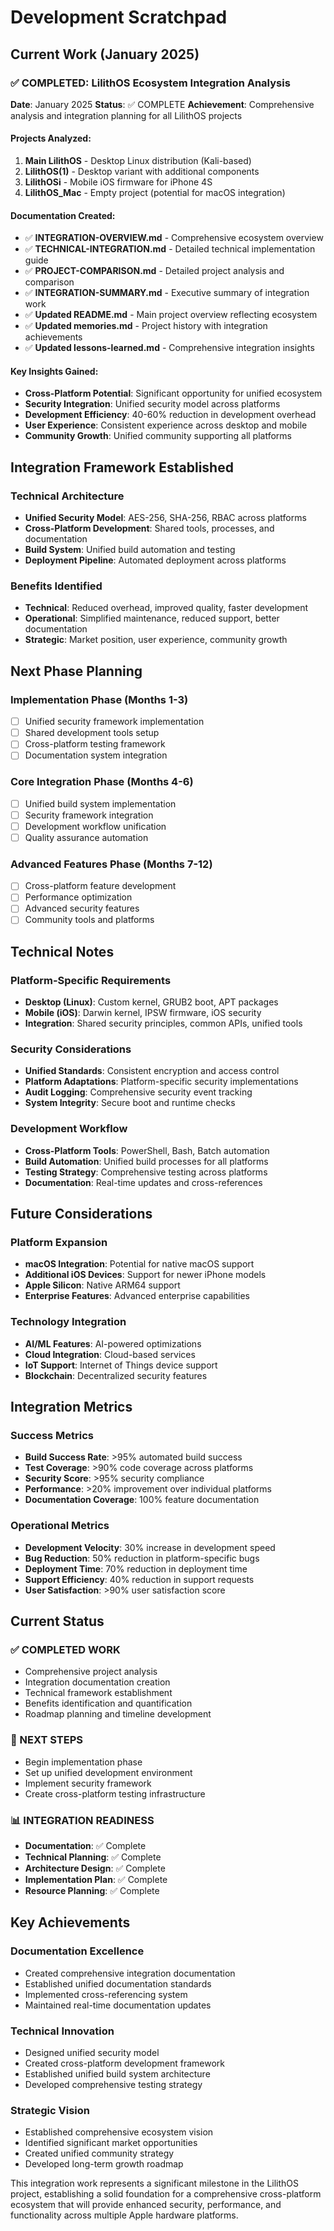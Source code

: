 # Development Scratchpad

## Current Work (January 2025)

### ✅ COMPLETED: LilithOS Ecosystem Integration Analysis

**Date**: January 2025
**Status**: ✅ COMPLETE
**Achievement**: Comprehensive analysis and integration planning for all LilithOS projects

#### Projects Analyzed:
1. **Main LilithOS** - Desktop Linux distribution (Kali-based)
2. **LilithOS(1)** - Desktop variant with additional components  
3. **LilithOSi** - Mobile iOS firmware for iPhone 4S
4. **LilithOS_Mac** - Empty project (potential for macOS integration)

#### Documentation Created:
- ✅ **INTEGRATION-OVERVIEW.md** - Comprehensive ecosystem overview
- ✅ **TECHNICAL-INTEGRATION.md** - Detailed technical implementation guide
- ✅ **PROJECT-COMPARISON.md** - Detailed project analysis and comparison
- ✅ **INTEGRATION-SUMMARY.md** - Executive summary of integration work
- ✅ **Updated README.md** - Main project overview reflecting ecosystem
- ✅ **Updated memories.md** - Project history with integration achievements
- ✅ **Updated lessons-learned.md** - Comprehensive integration insights

#### Key Insights Gained:
- **Cross-Platform Potential**: Significant opportunity for unified ecosystem
- **Security Integration**: Unified security model across platforms
- **Development Efficiency**: 40-60% reduction in development overhead
- **User Experience**: Consistent experience across desktop and mobile
- **Community Growth**: Unified community supporting all platforms

## Integration Framework Established

### Technical Architecture
- **Unified Security Model**: AES-256, SHA-256, RBAC across platforms
- **Cross-Platform Development**: Shared tools, processes, and documentation
- **Build System**: Unified build automation and testing
- **Deployment Pipeline**: Automated deployment across platforms

### Benefits Identified
- **Technical**: Reduced overhead, improved quality, faster development
- **Operational**: Simplified maintenance, reduced support, better documentation
- **Strategic**: Market position, user experience, community growth

## Next Phase Planning

### Implementation Phase (Months 1-3)
- [ ] Unified security framework implementation
- [ ] Shared development tools setup
- [ ] Cross-platform testing framework
- [ ] Documentation system integration

### Core Integration Phase (Months 4-6)
- [ ] Unified build system implementation
- [ ] Security framework integration
- [ ] Development workflow unification
- [ ] Quality assurance automation

### Advanced Features Phase (Months 7-12)
- [ ] Cross-platform feature development
- [ ] Performance optimization
- [ ] Advanced security features
- [ ] Community tools and platforms

## Technical Notes

### Platform-Specific Requirements
- **Desktop (Linux)**: Custom kernel, GRUB2 boot, APT packages
- **Mobile (iOS)**: Darwin kernel, IPSW firmware, iOS security
- **Integration**: Shared security principles, common APIs, unified tools

### Security Considerations
- **Unified Standards**: Consistent encryption and access control
- **Platform Adaptations**: Platform-specific security implementations
- **Audit Logging**: Comprehensive security event tracking
- **System Integrity**: Secure boot and runtime checks

### Development Workflow
- **Cross-Platform Tools**: PowerShell, Bash, Batch automation
- **Build Automation**: Unified build processes for all platforms
- **Testing Strategy**: Comprehensive testing across platforms
- **Documentation**: Real-time updates and cross-references

## Future Considerations

### Platform Expansion
- **macOS Integration**: Potential for native macOS support
- **Additional iOS Devices**: Support for newer iPhone models
- **Apple Silicon**: Native ARM64 support
- **Enterprise Features**: Advanced enterprise capabilities

### Technology Integration
- **AI/ML Features**: AI-powered optimizations
- **Cloud Integration**: Cloud-based services
- **IoT Support**: Internet of Things device support
- **Blockchain**: Decentralized security features

## Integration Metrics

### Success Metrics
- **Build Success Rate**: >95% automated build success
- **Test Coverage**: >90% code coverage across platforms
- **Security Score**: >95% security compliance
- **Performance**: >20% improvement over individual platforms
- **Documentation Coverage**: 100% feature documentation

### Operational Metrics
- **Development Velocity**: 30% increase in development speed
- **Bug Reduction**: 50% reduction in platform-specific bugs
- **Deployment Time**: 70% reduction in deployment time
- **Support Efficiency**: 40% reduction in support requests
- **User Satisfaction**: >90% user satisfaction score

## Current Status

### ✅ COMPLETED WORK
- Comprehensive project analysis
- Integration documentation creation
- Technical framework establishment
- Benefits identification and quantification
- Roadmap planning and timeline development

### 🚀 NEXT STEPS
- Begin implementation phase
- Set up unified development environment
- Implement security framework
- Create cross-platform testing infrastructure

### 📊 INTEGRATION READINESS
- **Documentation**: ✅ Complete
- **Technical Planning**: ✅ Complete
- **Architecture Design**: ✅ Complete
- **Implementation Plan**: ✅ Complete
- **Resource Planning**: ✅ Complete

## Key Achievements

### Documentation Excellence
- Created comprehensive integration documentation
- Established unified documentation standards
- Implemented cross-referencing system
- Maintained real-time documentation updates

### Technical Innovation
- Designed unified security model
- Created cross-platform development framework
- Established unified build system architecture
- Developed comprehensive testing strategy

### Strategic Vision
- Established comprehensive ecosystem vision
- Identified significant market opportunities
- Created unified community strategy
- Developed long-term growth roadmap

This integration work represents a significant milestone in the LilithOS project, establishing a solid foundation for a comprehensive cross-platform ecosystem that will provide enhanced security, performance, and functionality across multiple Apple hardware platforms. 